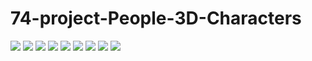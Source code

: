 # 74-project-People-3D-Characters
![](https://firebasestorage.googleapis.com/v0/b/b24--project.appspot.com/o/img%2FPeople%203d%2FScreenshot%202023-08-14%20at%2014-42-27%20People%203D%20Characters.png?alt=media&token=4ab2631a-7d6b-4e8d-a4f0-fa14934a3d7e)
![](https://firebasestorage.googleapis.com/v0/b/b24--project.appspot.com/o/img%2FPeople%203d%2FScreenshot%202023-08-14%20at%2014-42-40%20People%203D%20Characters.png?alt=media&token=0af8c6f2-d3de-4462-ac18-df75c2faff78)
![](https://firebasestorage.googleapis.com/v0/b/b24--project.appspot.com/o/img%2FPeople%203d%2FScreenshot%202023-08-14%20at%2014-43-06%20People%203D%20Characters.png?alt=media&token=baf2a2d8-3bcb-413c-8a74-84f9998518e3)
![](https://firebasestorage.googleapis.com/v0/b/b24--project.appspot.com/o/img%2FPeople%203d%2FScreenshot%202023-08-14%20at%2014-43-36%20People%203D%20Characters.png?alt=media&token=ce0b32d1-d2c5-458b-80a5-3ca6c814994e)
![](https://firebasestorage.googleapis.com/v0/b/b24--project.appspot.com/o/img%2FPeople%203d%2FScreenshot%202023-08-14%20at%2014-43-36%20People%203D%20Characters.png?alt=media&token=ce0b32d1-d2c5-458b-80a5-3ca6c814994e)
![](https://firebasestorage.googleapis.com/v0/b/b24--project.appspot.com/o/img%2FPeople%203d%2FScreenshot%202023-08-14%20at%2014-44-05%20People%203D%20Characters.png?alt=media&token=5a085e1c-fad1-40c5-926c-949c4fd97339)
![](https://firebasestorage.googleapis.com/v0/b/b24--project.appspot.com/o/img%2FPeople%203d%2FScreenshot%202023-08-14%20at%2014-44-21%20People%203D%20Characters.png?alt=media&token=d8e32507-13b3-4e7f-82f4-dfd9d880a26b)
![](https://firebasestorage.googleapis.com/v0/b/b24--project.appspot.com/o/img%2FPeople%203d%2FScreenshot%202023-08-14%20at%2014-44-31%20People%203D%20Characters.png?alt=media&token=e30da36c-908f-41e0-9582-ec3487fb13cb)
![](https://firebasestorage.googleapis.com/v0/b/b24--project.appspot.com/o/img%2FPeople%203d%2FScreenshot%202023-08-14%20at%2014-44-46%20People%203D%20Characters.png?alt=media&token=ec4df439-f6ea-4af7-9710-cd57ca727b55)


